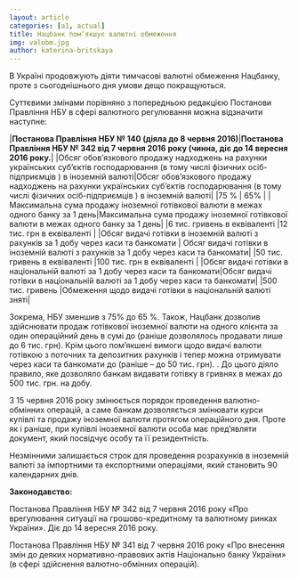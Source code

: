 ```yaml
---
layout: article
categories: [a1, actual]
title: Нацбанк пом’якшує валютні обмеження
img: valobm.jpg
author: katerina-britskaya
---
```


В Україні продовжують діяти тимчасові валютні обмеження Нацбанку, проте з сьогоднішнього дня умови дещо покращуються.

Суттєвими змінами порівняно з попередньою редакцією Постанови Правління НБУ в сфері валютного регулювання можна 
відзначити наступне: 

|**Постанова Правління НБУ № 140 (діяла до 8 червня 2016)**|**Постанова Правління НБУ № 342 від 7 червня 2016 року (чинна, діє до 14 вересня 2016 року.**|
|Обсяг обов’язкового продажу надходжень на рахунки українських суб’єктів господарювання (в тому числі фізичних 
осіб-підприємців ) в іноземній валюті|Обсяг обов’язкового продажу надходжень на рахунки українських суб’єктів господарювання (в тому числі фізичних осіб-підприємців ) в іноземній валюті|
|75 % | 65% |
|Максимальна сума продажу іноземної готівкової валюти в межах одного банку за 1 день|Максимальна сума продажу іноземної готівкової валюти в межах одного банку за 1 день|
|6 тис. гривень в еквіваленті                 |12 тис. грн в еквіваленті                                |
|Обсяг видачі готівки в іноземній валюті з рахунків за 1 добу через каси та банкомати | Обсяг видачі готівки в іноземній валюті з рахунків за 1 добу через каси та банкомати|
|50 тис. гривень в еквіваленті        |100 тис. грн в еквіваленті                                    |
|Обсяг видачі готівки в національній валюті за 1 добу через каси та банкомати|Обсяг видачі готівки в національній валюті за 1 добу через каси та банкомати|
|500 тис. гривень                            |Обмеження щодо видачі готівки в національній валюті зняті|

Зокрема,
НБУ зменшив  з 75% до 65 %.  Також, Нацбанк дозволив здійснювати продаж готівкової іноземної валюти на одного
клієнта за  один операційний день в сумі до  (раніше дозволялось продавати лише до 6 тис. грн).  Крім цього 
пом’якшені вимоги щодо видачі валюти готівкою з поточних та депозитних рахунків і тепер можна отримувати через каси та банкомати до  (раніше – до 50 тис. грн). . До цього діяло правило, яке дозволяло банкам видавати готівку в гривнях в межах до 500 тис. грн. на добу.

З 15 червня 2016 року змінюється порядок проведення валютно-обмінних операцій, а саме банкам дозволяється змінювати курси купівлі та 
продажу іноземної валюти протягом операційного дня. Проте як і раніше, при купівлі іноземної валюти особа має пред’являти документ, який посвідчує особу та її резидентність.

Незмінними залишається строк для проведення розрахунків в іноземній валюті за імпортними та експортними операціями, який становить 90 
календарних днів. 

**Законодавство:**

Постанова Правління НБУ № 342 від 7 червня 2016 року «Про врегулювання ситуації на грошово-кредитному та валютному ринках України». Діє до 14 вересня 2016 року.  

Постанова Правління НБУ № 341 від 7 червня 2016 року  «Про внесення змін до деяких нормативно-правових актів Національно банку України»
(в сфері здійснення валютно-обмінних операцій).
